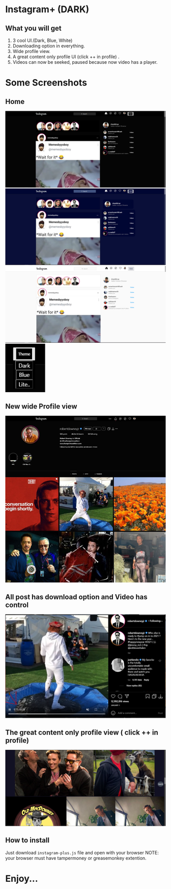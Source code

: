 # Instagram+ (DARK)
## What you will get
1. 3 cool UI.(Dark, Blue, White)
2. Downloading option in everything.
3. Wide profile view.
4. A great content only profile UI (click ++ in profile) .
5. Videos can now be seeked, paused because now video has a player.

# Some Screenshots
## Home
![downloads](./readme/1.PNG)![downloads](./readme/1.1.PNG)![downloads](./readme/1.3.PNG)![downloads](./readme/t.png)
## New wide Profile view  
![downloads](./readme/profile.png)   
## All post has download option and Video has control
![downloads](./readme/player.PNG)
## The great content only profile view ( click ++ in profile)
![downloads](./readme/scrollbar.JPG)  


## How to install
Just download `instagram-plus.js` file and open with your browser
NOTE: your browser must have tampermoney or greasemonkey extention.

# Enjoy...

